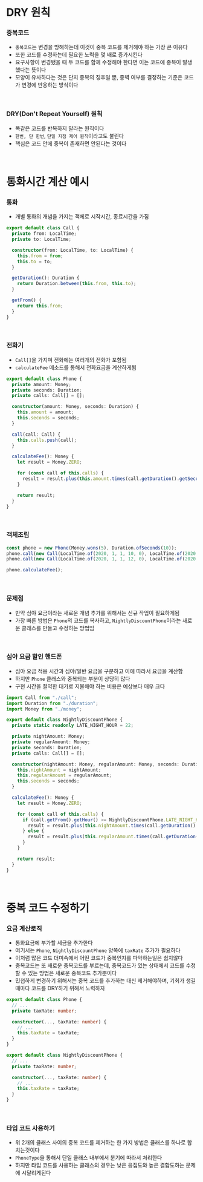 # DRY 원칙

### 중복코드

- `중복코드`는 변경을 방해하는데 이것이 중복 코드를 제거해야 하는 가장 큰 이유다
- 또한 코드를 수정하는데 필요한 노력을 몇 배로 증가시킨다
- 요구사항이 변경됐을 때 두 코드를 함께 수정해야 한다면 이는 코드에 중복이 발생했다는 뜻이다
- 모양이 유사하다는 것은 단지 중복의 징후일 뿐, 중벽 여부를 결정하는 기준은 코드가 변경에 반응하는 방식이다

<br>

### DRY(Don't Repeat Yourself) 원칙

- 똑같은 코드를 반복하지 말라는 원칙이다
- `한번, 단 한번`, `단일 지점 제어 원칙`이라고도 불린다
- 핵심은 코드 안에 중복이 존재하면 안된다는 것이다

<br>

# 통화시간 계산 예시

### 통화

- 개별 통화의 개념을 가지는 객체로 시작시간, 종료시간을 가짐

```ts
export default class Call {
  private from: LocalTime;
  private to: LocalTime;

  constructor(from: LocalTime, to: LocalTime) {
    this.from = from;
    this.to = to;
  }

  getDuration(): Duration {
    return Duration.between(this.from, this.to);
  }

  getFrom() {
    return this.from;
  }
}
```

<br>

### 전화기

- `Call[]`을 가지며 전화에는 여러개의 전화가 포함됨
- `calculateFee` 메소드를 통해서 전화요금을 계산하게됨

```ts
export default class Phone {
  private amount: Money;
  private seconds: Duration;
  private calls: Call[] = [];

  constructor(amount: Money, seconds: Duration) {
    this.amount = amount;
    this.seconds = seconds;
  }

  call(call: Call) {
    this.calls.push(call);
  }

  calculateFee(): Money {
    let result = Money.ZERO;

    for (const call of this.calls) {
      result = result.plus(this.amount.times(call.getDuration().getSeconds() / this.seconds.getSeconds()));
    }

    return result;
  }
}
```

<br>

### 객체조립

```ts
const phone = new Phone(Money.wons(5), Duration.ofSeconds(10));
phone.call(new Call(LocalTime.of(2020, 1, 1, 10, 0), LocalTime.of(2020, 1, 1, 11, 0)));
phone.call(new Call(LocalTime.of(2020, 1, 1, 12, 0), LocalTime.of(2020, 1, 1, 13, 0)));

phone.calculateFee();
```

<br>

### 문제점

- 만약 심야 요금이라는 새로운 개념 추가를 위해서는 신규 작업이 필요하게됨
- 가장 빠른 방법은 `Phone`의 코드를 복사하고, `NightlyDiscountPhone`이라는 새로운 클래스를 만들고 수정하는 방법임

<br>

### 심야 요금 할인 핸드폰

- 심야 요금 적용 시간과 심야/일반 요금을 구분하고 이에 따라서 요금을 계산함
- 하지만 `Phone` 클래스와 중복되는 부분이 상당히 많다
- 구현 시간을 절약한 대가로 지불해야 하는 비용은 예상보다 매우 크다

```ts
import Call from "./call";
import Duration from "./duration";
import Money from "./money";

export default class NightlyDiscountPhone {
  private static readonly LATE_NIGHT_HOUR = 22;

  private nightAmount: Money;
  private regularAmount: Money;
  private seconds: Duration;
  private calls: Call[] = [];

  constructor(nightAmount: Money, regularAmount: Money, seconds: Duration) {
    this.nightAmount = nightAmount;
    this.regularAmount = regularAmount;
    this.seconds = seconds;
  }

  calculateFee(): Money {
    let result = Money.ZERO;

    for (const call of this.calls) {
      if (call.getFrom().getHour() >= NightlyDiscountPhone.LATE_NIGHT_HOUR) {
        result = result.plus(this.nightAmount.times(call.getDuration().getSeconds() / this.seconds.getSeconds()));
      } else {
        result = result.plus(this.regularAmount.times(call.getDuration().getSeconds() / this.seconds.getSeconds()));
      }
    }

    return result;
  }
}
```

<br>

# 중복 코드 수정하기

### 요금 계산로직

- 통화요금에 부가할 세금을 추가한다
- 여기서는 `Phone`, `NightlyDiscountPhone` 양쪽에 `taxRate` 추가가 필요하다
- 이처럼 많은 코드 더미속에서 어떤 코드가 중복인지를 파악하는일은 쉽지않다
- 중복코드는 또 새로운 중복코드를 부르는데, 중복코드가 있는 상태에서 코드를 수정할 수 있는 방법은 새로운 중복코드 추가뿐이다
- 민첩하게 변경하기 위해서는 중복 코드를 추가하는 대신 제거해야하며, 기회가 생길 때마다 코드를 DRY하기 위해서 노력하자

```ts
export default class Phone {
  // ...
  private taxRate: number;

  constructor(..., taxRate: number) {
    // ...
    this.taxRate = taxRate;
  }
}

export default class NightlyDiscountPhone {
  // ...
  private taxRate: number;

  constructor(..., taxRate: number) {
    // ...
    this.taxRate = taxRate;
  }
}
```

<br>

### 타입 코드 사용하기

- 위 2개의 클래스 사이의 중복 코드를 제거하는 한 가지 방법은 클래스를 하나로 합치는것이다
- `PhoneType`을 통해서 단일 클래스 내부에서 분기에 따라서 처리한다
- 하지만 타입 코드를 사용하는 클래스의 경우는 낮은 응집도와 높은 결합도하는 문제에 시달리게된다
